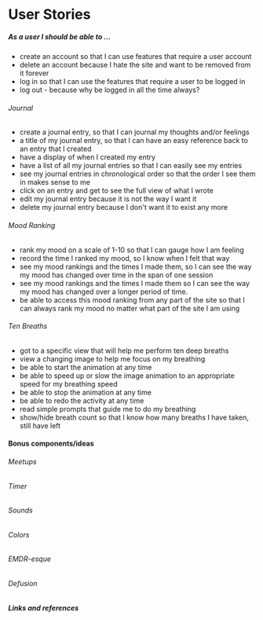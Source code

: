 # User Stories

##### As a user I should be able to ...

- create an account so that I can use features that require a user account
- delete an account because I hate the site and want to be removed from it forever
- log in so that I can use the features that require a user to be logged in
- log out - because why be logged in all the time always?

###### Journal
- create a journal entry, so that I can journal my thoughts and/or feelings
- a title of my journal entry, so that I can have an easy reference back to an entry that I created
- have a display of when I created my entry
- have a list of all my journal entries so that I can easily see my entries
- see my journal entries in chronological order so that the order I see them in makes sense to me
- click on an entry and get to see the full view of what I wrote
- edit my journal entry because it is not the way I want it
- delete my journal entry because I don't want it to exist any more

###### Mood Ranking
- rank my mood on a scale of 1-10 so that I can gauge how I am feeling
- record the time I ranked my mood, so I know when I felt that way
- see my mood rankings and the times I made them, so I can see the way my mood has changed over time in the span of one session
- see my mood rankings and the times I made them so I can see the way my mood has changed over a longer period of time.
- be able to access this mood ranking from any part of the site so that I can always rank my mood no matter what part of the site I am using

###### Ten Breaths
- got to a specific view that will help me perform ten deep breaths
- view a changing image to help me focus on my breathing
- be able to start the animation at any time
- be able to speed up or slow the image animation to an appropriate speed for my breathing speed
- be able to stop the animation at any time
- be able to redo the activity at any time
- read simple prompts that guide me to do my breathing
- show/hide breath count so that I know how many breaths I have taken, still have left

#### Bonus components/ideas
###### Meetups
###### Timer
###### Sounds
###### Colors
###### EMDR-esque
###### Defusion
##### Links and references
